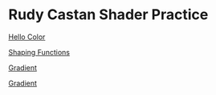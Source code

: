 # Rudy Castan Shader Practice


[Hello Color](draw.html?shader=00_color.frag)

[Shaping Functions](draw.html?shader=01_shaping.frag)

[Gradient](draw.html?shader=02_gradient.frag)

[Gradient](draw.html?shader=03_hsv.frag)
